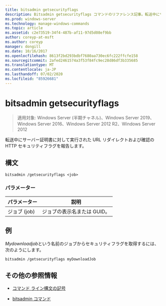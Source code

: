 ```yaml
---
title: bitsadmin getsecurityflags
description: Bitsadmin getsecurityflags コマンドのリファレンス記事。転送中にサーバー証明書に対して実行される URL リダイレクトとチェックの HTTP セキュリティフラグを報告します。
ms.prod: windows-server
ms.technology: manage-windows-commands
ms.topic: article
ms.assetid: c2e73519-34f4-487b-af11-97d5d08ef9bb
author: coreyp-at-msft
ms.author: coreyp
manager: dongill
ms.date: 10/16/2017
ms.openlocfilehash: 8613f2bd293bdbf7680aa730ec6fc222ffcfe158
ms.sourcegitcommit: 2afed2461574a3f53f84fc9ec28d86df3b335685
ms.translationtype: MT
ms.contentlocale: ja-JP
ms.lasthandoff: 07/02/2020
ms.locfileid: "85926681"
---
```

# <a name="bitsadmin-getsecurityflags"></a>bitsadmin getsecurityflags

> 適用対象: Windows Server (半期チャネル)、Windows Server 2019、Windows Server 2016、Windows Server 2012 R2、Windows Server 2012

転送中にサーバー証明書に対して実行された URL リダイレクトおよび確認の HTTP セキュリティフラグを報告します。

## <a name="syntax"></a>構文

```
bitsadmin /getsecurityflags <job>
```

### <a name="parameters"></a>パラメーター

| パラメーター | 説明 |
| -------------- | -------------- |
| ジョブ (job) | ジョブの表示名または GUID。 |

## <a name="examples"></a>例

*Mydownloadjob*という名前のジョブからセキュリティフラグを取得するには、次のようにします。

```
bitsadmin /getsecurityflags myDownloadJob
```

## <a name="additional-references"></a>その他の参照情報

- [コマンド ライン構文の記号](command-line-syntax-key.md)

- [bitsadmin コマンド](bitsadmin.md)
